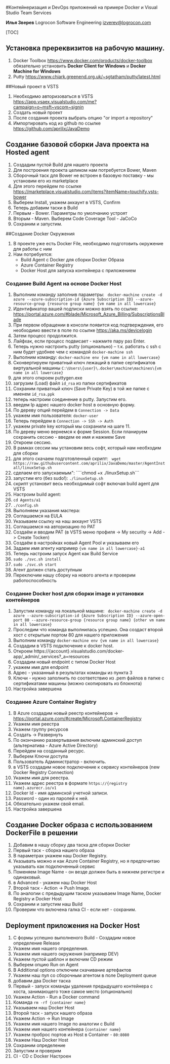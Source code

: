 #Контейнеризация и  DevOps приложений на примере Docker и Visual Studio Team Services


**Илья Зверев**
Logrocon Software Engineering
izverev@logrocon.com


[TOC]
## Установка пререквизитов на рабочую машину.
1. Docker Toolbox https://www.docker.com/products/docker-toolbox 
   обязательно установить **Docker Client for Windows** и **Docker Machine for Windows**
2. Putty https://www.chiark.greenend.org.uk/~sgtatham/putty/latest.html

##Новый проект в VSTS

1. Необходимо авторизоваться в VSTS https://app.vsaex.visualstudio.com/me?campaign=o~msft~vscom~signin
2. Создать новый проект
3. После создания проекта выбрать опцию "or import a repository"
4. Импортировать код из  github по ссылке https://github.com/aprilix/JavaDemo

## Создание базовой сборки Java проекта на Hosted agent

1. Создадим пустой Build для нашего проекта
2. Для построения проекта целиком нам потребуется Bower, Maven
3. Сборочный таск для Bower не встроен в базовую поставку - мы установим его из marketplace
4. Для этого перейдем по ссылке https://marketplace.visualstudio.com/items?itemName=touchify.vsts-bower
5. Выберем Install, укажем аккаунт в VSTS, Confirm
6. Теперь добавим таски в Build
7. Первым - Bower. Параметры по умолчанию устроят
8. Вторым - Maven. Выберем Code Coverage Tool - JaCoCo
9. Сохраним и запустим.

##Создание Docker Окружения

1. В проекте уже есть Docker File, необходимо подготовить окружение для работы с ним
2. Нам потребуется: 
	- Build Agent с Docker для сборки Docker Образа
	- Azure Container Registry
	- Docker Host для запуска контейнера с приложением

### Создание Build Agent на основе Docker Host

1. Выполним команду заполнив параметры: ``` docker-machine create -d azure --azure-subscription-id {Azure Subscription ID} --azure-resource-group {resource group name} {vm name in all lowercase}```
2. Идентификатор вашей подписки можно взять по ссылке: https://portal.azure.com/#blade/Microsoft_Azure_Billing/SubscriptionsBlade
3. При первом обращении в консоли появится код подтверждения, его необходимо ввести в поле по ссылке https://aka.ms/devicelogin
4. Затем процесс продолжится.
5. Лайфхак, если процесс подвисает - нажмите пару раз Enter.
6. Теперь нужно настроить putty (опционально) – т.к. работать с ssh с ним будет удобнее чем с командой ```docker-machine ssh```
7. Выполним команду: ```docker-machine env {vm name in all lowercase}```
8. Сконвертируем приватный ключ лежащий в папке сертификатов виртуальной машины ```C:\Users\{user}\.docker\machine\machines\{vm name in all lowercase} ```
9. для этого откроем puttygen.exe
10. загрузим (Load) файл  ```id_rsa``` из папки сертификатов
11. Сохраним приватный ключ (Save Private Key) в той же папке с именем ```id_rsa.ppk```
12. теперь настроим соединение в putty. Запустим его.
13. введем Ip адрес нашего docker host в основную форму.
14. По дереву опций перейдем в ```Connection -> Data```
15. укажем имя пользователя: ```docker-user```
16. Теперь перейдем в ```Connection -> SSh -> Auth```
17. укажем private key который мы сохранили на шаге 11.
18. По дереву меню вернемся к форме Session. Если планируем сохранить сессию - введем ее имя и нажмем Save
19. Откроем сессию.
20. В рамках сессии мы установим весь софт, который нам необходим для сборки
21. для этого скачаем подготовленный скрипт: ``` wget https://raw.githubusercontent.com/aprilix/JavaDemo/master/AgentInstall/linuxSetup.sh```
22. сделаем его запускаемым": ````chmod +x ./linuxSetup.sh```
23. запустим его (без sudo!): ```./linuxSetup.sh``` 
24. скрипт установит весь необходимый софт включая build agent для VSTS
25. Настроим build agent:
26. ```cd Agents/a1```
27. ```./config.sh```
28. Выполняем указания мастера:
29. Соглашаемся на EULA
30. Указываем ссылку на наш аккаунт VSTS
31. Соглашаемся на авторизацию по PAT
32. Создаём и вводим PAT (в VSTS меню профиля -> My security -> Add -> Create Tocken)
33. Создаём в настройках новый Agent Pool и указываем его
34. Задаем имя агенту например ```{vm name in all lowercase}-a1```
35. Теперь настроим запуск Agent как Build Service
36. ```sudo ./svc.sh install```
37. ```sudo ./svc.sh start```
38. Агент должен стать доступным
39. Переключим нашу сборку на нового агента и проверим работоспособность

### Создание Docker host для сборки image и установки контейнеров

1. Запустим команду на локальной машине: ``` docker-machine create -d azure --azure-subscription-id {Azure Subscription ID} --azure-open-port 80 --azure-resource-group {resource group name} {other vm name in all lowercase}```
2. Проследим что команда выполнилась успешно. Она создаст второй хост с открытым портом 80 для нашего приложения
3. Выполним команду ```docker-machine env {vm name in all lowercase}```
4. Создадим в VSTS подключение к docker host.
5. Откроем https://{account}.visualstudio.com/docker-app/_admin/_services?_a=resources
6. Создадим новый endpoint с типом Docker Host
7. укажем имя для endpoint
8. Адрес - указанный в результатах команды из пункта 3
9. Ключи - нужно заполнить по соответствию из .pem файлов в папке с сертификатами машины (можно скопировать из блокнота)
10. Настройка завершена

### Создание Azure Container Registry
1. В Azure создадим новый реестр контейнеров -> https://portal.azure.com/#create/Microsoft.ContainerRegistry
2. Укажем имя реестра
3. Укажем группу ресурсов
4. Создать -> Развернуть
5. По окончанию развертывания включим админский доступ (альтернатива - Azure Active Directory)
6. Перейдем на созданный ресурс.
7. Выберем Ключи доступа
8. Пользователь Администратор - включить.
9. в VSTS создадим новое подключение к сервису контейнеров (new Docker Registry Connection)
10. Укажем имя для реестра.
11. Укажем адрес реестра в формате ```https://{registry name}.azurecr.io/v1```
12. Docker Id - имя админской учетной записи.
13. Password - один из паролей к ней.
14. Обязательно укажем свой email.
15. Настройка завершена

## Создание Docker образа с использованием DockerFile в решении
1. Добавим в нашу сборку два таска для сборки Docker
2. Первый таск - сборка нашего образа
3. В параметрах укажем наш Docker Registry.
4. Указывать можно и как Azure Container Registry, но я предпочитаю указывать как подключенный сервис
5. Поменяем Image Name - он везде должен быть в нижнем регистре и одинаковый.
6. в Advanced - укажем наш Docker Host
7. Второй таск - Action -> Push Image.
8. По аналогии с предыдущим таском указываем Image Name, Docker Registry и Docker Host
9. Сохраним и запустим наш Build
10. Проверим что включена галка CI - если нет - сохраним.

## Deployment приложения на Docker Host

1. С формы успешно выполненого Build - Создадим новое определение Release
2. Укажем имя нашего определения.
3. Укажем имя нашего окружения (например DEV)
4. Укажем пустой шаблон и включим CD режим
5. Выберем опцию Run on Agent
6. В Additional options отключим скачивание артефактов
7. Укажем наш пул со сборочным агентом в поле Deployment queue
8. добавим два Docker таска
9. Первый - запуск команды удаления предыдущего контейнера с хоста, занимающего тоже самое место (опционально)
10. Укажем Action - Run a Docker command
11. Команда ```rm -rf {container name}```
12. Указываем наш Docker Host
13. Второй таск - запуск нашего образа
14. Укажем Action -> Run Image
15. Укажем имя нашего Image по аналогии с Build
16. Укажем имя нашего контейнера ```{container name}```
17. Укажем проброс портов из Host в Container - ```80:8080```
18. Укажем Наш Docker Host
19. Сохраним определение
20. Запустим и проверим
21. CI - CD с Docker Настроен
